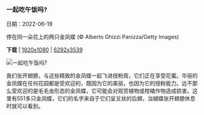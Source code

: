 ### 一起吃午饭吗?

日期：2022-06-19

停在同一朵花上的两只金凤蝶 (© Alberto Ghizzi Panizza/Getty Images)

**下载**  |  [1920x1080](https://cn.bing.com/th?id=OHR.SwallowtailFlower_ZH-CN5950463168_1920x1080.jpg)  |  [6292x3539](https://cn.bing.com/th?id=OHR.SwallowtailFlower_ZH-CN5950463168_UHD.jpg)

![一起吃午饭吗?](https://cn.bing.com/th?id=OHR.SwallowtailFlower_ZH-CN5950463168_1920x1080.jpg "停在同一朵花上的两只金凤蝶 (© Alberto Ghizzi Panizza/Getty Images)")

我们张开翅膀，与这些精致的金凤蝶一起飞进授粉周，它们正在享受花蜜。华丽的金凤蝶在任何花园都是受欢迎的，既因为它的美丽，也因为它的授粉能力。远不那么受欢迎的是毛毛虫形态的金凤蝶，它可能会对观赏植物或柑橘作物造成损害。这里有551多只金凤蝶，它们的名字来自于它们呈叉状的后翅，当蝴蝶张开翅膀休息时就可以看到。
